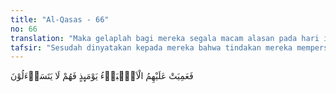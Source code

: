 ```yaml
---
title: "Al-Qasas - 66"
no: 66
translation: "Maka gelaplah bagi mereka segala macam alasan pada hari itu, karena itu mereka tidak saling bertanya. "
tafsir: "Sesudah dinyatakan kepada mereka bahwa tindakan mereka mempersekutukan Allah adalah sesat, maka sebagai cercaan atas perbuatannya, itu pada ayat ini ditanyakan kepada mereka tentang bagaimana cara mereka menyambut seruan para rasul untuk membersihkan diri dari penyembahan berhala, dan mengajak berakidah tauhid, mengesakan Allah. Mereka diam seribu bahasa, tidak dapat mengemukakan sedikit pun alasan sebagai jawaban dari pernyataan yang dilontarkan. Mereka bingung tidak tahu apa yang mesti dikatakan. Oleh karena itu, mereka saling bertanya, seperti orang yang sedang menghadapi kesulitan. Mereka tertunduk karena malu dan menyesal. Apabila para rasul tidak dapat menjawab pertanyaan yang dimajukan kepadanya tentang jawaban dan sambutan kaumnya mengenai seruannya kepada mereka, tentu orang-orang yang sesat dan menyesatkan di dunia yang tidak mengindahkan seruan nabi-nabi lebih cemas lagi. Firman Allah:\n\n(Ingatlah) pada hari ketika Allah mengumpulkan para rasul, lalu Dia bertanya (kepada mereka), \"Apa jawaban (kaummu) terhadap (seruan)mu?\" Mereka (para rasul) menjawab, \"Kami tidak tahu (tentang itu). Sesungguhnya Engkaulah Yang Maha Mengetahui segala yang gaib.\" (al-Ma'idah/5: 109)"
---
```


فَعَمِيَتْ عَلَيْهِمُ الْاَنْۢبَاۤءُ يَوْمَىِٕذٍ فَهُمْ لَا يَتَسَاۤءَلُوْنَ 
